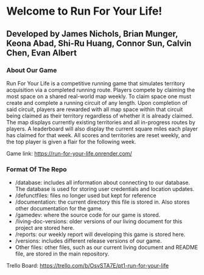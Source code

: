 # Welcome to Run For Your Life!
## Developed by James Nichols, Brian Munger, Keona Abad, Shi-Ru Huang, Connor Sun, Calvin Chen, Evan Albert

### About Our Game
Run For Your Life is a competitive running game that simulates territory acquisition via a completed running route. Players compete by claiming the most space on a shared real-world map weekly. To claim space one must create and complete a running circuit of any length. Upon completion of said circuit, players are rewarded with all map space within that circuit being claimed as their territory regardless of whether it is already claimed. The map displays currently existing territories and all in-progress routes by players. A leaderboard will also display the current square miles each player has claimed for that week. All scores and territories are reset weekly, and the top player is given a flair for the following week.

Game link: https://run-for-your-life.onrender.com/ 

### Format Of The Repo
- /database: includes all information about connecting to our database. The database is used for storing user credentials and location updates.
- /defunctfiles: files no longer used but kept for reference
- /documentation: the current directory this file is stored in. Also stores other documentation for the game.
- /gamedev: where the source code for our game is stored.
- /living-doc-versions: older versions of our living document for this project are stored here.
- /reports: our weekly report will developing this game is stored here.
- /versions: includes different release versions of our game. 
- Other files: other files, such as our current living document and README file, are stored in the main repository.

Trello Board: https://trello.com/b/OsvSTA7E/pt1-run-for-your-life
